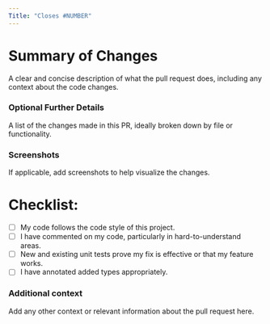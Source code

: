 ```yaml
---
Title: "Closes #NUMBER"
---
```


# **Summary of Changes**
A clear and concise description of what the pull request does, including any context about the code changes.

### **Optional Further Details**
A list of the changes made in this PR, ideally broken down by file or functionality.

### **Screenshots**
If applicable, add screenshots to help visualize the changes.

# **Checklist:**
- [ ] My code follows the code style of this project.
- [ ] I have commented on my code, particularly in hard-to-understand areas.
- [ ] New and existing unit tests prove my fix is effective or that my feature works.
- [ ] I have annotated added types appropriately.

### **Additional context**
Add any other context or relevant information about the pull request here.
